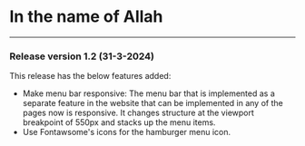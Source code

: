 # In the name of Allah
---

### Release version 1.2 (31-3-2024)

This release has the below features added:

- Make menu bar responsive: The menu bar that is implemented as a separate feature in the website that can be implemented in any of the pages now is responsive. It changes structure at the viewport breakpoint of 550px and stacks up the menu items. 
- Use Fontawsome's icons for the hamburger menu icon.